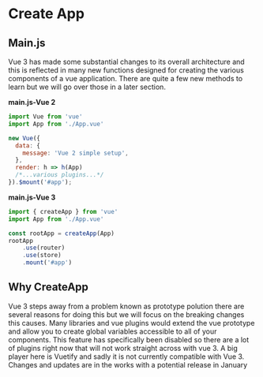 # Create App

## Main.js

Vue 3 has made some substantial changes to its overall architecture and this is reflected in many new functions designed for creating the various components of a vue application. There are quite a few new methods to learn but we will go over those in a later section.

__main.js-Vue 2__
```js
import Vue from 'vue'
import App from './App.vue'

new Vue({
  data: {
    message: 'Vue 2 simple setup',
  },
  render: h => h(App)
  /*...various plugins...*/
}).$mount('#app');

```
__main.js-Vue 3__
```js
import { createApp } from 'vue'
import App from './App.vue'

const rootApp = createApp(App)
rootApp
    .use(router)
    .use(store)
    .mount('#app')
```

## Why CreateApp

Vue 3 steps away from a problem known as prototype polution there are several reasons for doing this but we will focus on the breaking changes this causes. Many libraries and vue plugins would extend the vue prototype and allow you to create global variables accessible to all of your components. This feature has specifically been disabled so there are a lot of plugins right now that will not work straight across with vue 3. A big player here is Vuetify and sadly it is not currently compatible with Vue 3. Changes and updates are in the works with a potential release in January